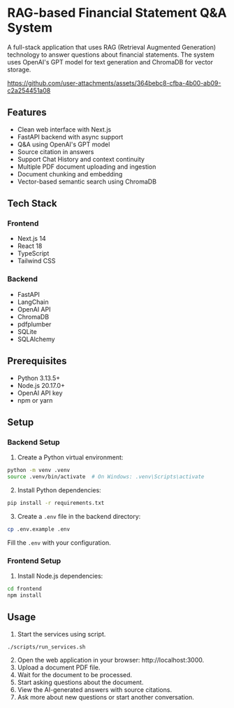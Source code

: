 # RAG-based Financial Statement Q&A System

A full-stack application that uses RAG (Retrieval Augmented Generation) technology to answer questions about financial statements. 
The system uses OpenAI's GPT model for text generation and ChromaDB for vector storage.


https://github.com/user-attachments/assets/364bebc8-cfba-4b00-ab09-c2a254451a08


## Features
- Clean web interface with Next.js
- FastAPI backend with async support
- Q&A using OpenAI's GPT model
- Source citation in answers
- Support Chat History and context continuity
- Multiple PDF document uploading and ingestion
- Document chunking and embedding
- Vector-based semantic search using ChromaDB


## Tech Stack

### Frontend
- Next.js 14
- React 18
- TypeScript
- Tailwind CSS

### Backend
- FastAPI
- LangChain
- OpenAI API
- ChromaDB
- pdfplumber
- SQLite
- SQLAlchemy

## Prerequisites

- Python 3.13.5+
- Node.js 20.17.0+
- OpenAI API key
- npm or yarn

## Setup

### Backend Setup

1. Create a Python virtual environment:
```bash
python -m venv .venv
source .venv/bin/activate  # On Windows: .venv\Scripts\activate
```

2. Install Python dependencies:
```bash
pip install -r requirements.txt
```

3. Create a `.env` file in the backend directory:
```bash
cp .env.example .env
```
Fill the `.env` with your configuration.

### Frontend Setup

1. Install Node.js dependencies:
```bash
cd frontend
npm install
```

## Usage

1. Start the services using script.
```bash
./scripts/run_services.sh
```
2. Open the web application in your browser: http://localhost:3000.
3. Upload a document PDF file.
4. Wait for the document to be processed.
5. Start asking questions about the document.
6. View the AI-generated answers with source citations.
7. Ask more about new questions or start another conversation.
